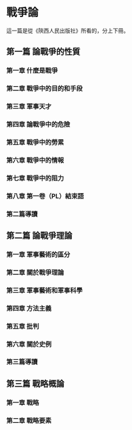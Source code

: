 # 戰爭論

這一篇是從《陝西人民出版社》所看的，分上下冊。

## 第一篇 論戰爭的性質

### 第一章 什麼是戰爭



### 第二章 戰爭中的目的和手段



### 第三章  軍事天才 



### 第四章 論戰爭中的危險



### 第五章 戰爭中的勞累



### 第六章 戰爭中的情報



### 第七章 戰爭中的阻力



### 第八章 第一卷（PL）結束語



### 第二篇導讀



## 第二篇 論戰爭理論

### 第一章 軍事藝術的區分



### 第二章 關於戰爭理論



### 第三章 軍事藝術和軍事科學



### 第四章 方法主義



### 第五章 批判



### 第六章 關於史例



### 第三篇導讀



## 第三篇 戰略概論

### 第一章 戰略



### 第二章 戰略要素



